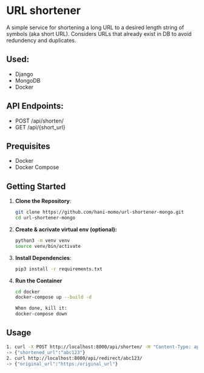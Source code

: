# URL shortener
A simple service for shortening a long URL to a desired length string of symbols (aka short URL). Considers URLs that already exist in DB to avoid redundency and duplicates.

## Used:
- Django
- MongoDB
- Docker

## API Endpoints:
- POST /api/shorten/
- GET /api/{short_url}

## Prequisites
- Docker
- Docker Compose

## Getting Started
1. **Clone the Repository**:
   ```bash
   git clone https://github.com/hani-momo/url-shortener-mongo.git
   cd url-shortener-mongo

2. **Create & acrivate virtual env (optional):**
   ```bash
   python3 -m venv venv
   source venv/bin/activate
   
3. **Install Dependencies**:
   ```bash
   pip3 install -r requirements.txt

4. **Run the Container**
   ```bash
   cd docker
   docker-compose up --build -d

   When done, kill it:
   docker-compose down

## Usage
   ```bash
1. curl -X POST http://localhost:8000/api/shorten/ -H "Content-Type: application/json" -d '{"url": "http://example.com"}'
-> {"shortened_url":"abc123"}
2. curl http://localhost:8000/api/redirect/abc123/
-> {"original_url":"https:/original_url"}
